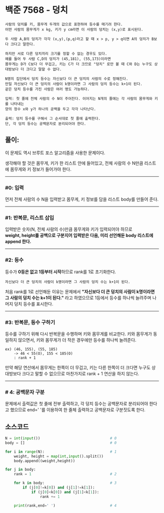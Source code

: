 # 백준 7568 - 덩치
```
사람의 덩치를 키, 몸무게 두개의 값으로 표현하여 등수를 매기려 한다.
어떤 사람의 몸무게가 x kg, 키가 y cm라면 이 사람의 덩치는 (x,y)로 표시된다.

두 사람 A,B의 덩치가 각각 (x,y),(p,q)라고 할 때 x > p, y > q이면 A의 덩치가 B보다 크다고 말한다.

하지만 서로 다른 덩치끼리 크기를 정할 수 없는 경우도 있다.
예를 들어 두 사람 C,D의 덩치가 (45,181), (55,173)이라면
몸무게는 D가 C보다 더 무겁고, 키는 C가 더 크므로 "덩치" 로만 볼 때 C와 D는 누구도 상대방보다 더 크다고 말할 수 없다.

N명의 집단에서 덩치 등수는 자신보다 더 큰 덩치의 사람의 수로 정해진다.
만일 자신보다 더 큰 덩치의 사람이 k명이라면 그 사람의 덩치 등수는 k+1이 된다.
같은 덩치 등수를 가진 사람은 여러 명도 가능하다.

입력: 첫 줄에 전체 사람의 수 N이 주어진다. 이어지는 N개의 줄에는 각 사람의 몸무게와 키를 나타내는
양의 정수 x와 y가 하나의 공백을 두고 각각 나타난다.

출력: 덩치 등수를 구해서 그 순서대로 첫 줄에 출력한다.
단, 각 덩치 등수는 공백문자로 분리되어야 한다.
```

## 풀이:
이 문제도 역시 브루트 포스 알고리즘을 사용한 문제이다.

생각해야 할 것은 몸무게, 키가 한 리스트 안에 들어있고,
전체 사람의 수 N만큼 리스트에 몸무게와 키 정보가 들어가야 한다.

- - -
### #0: 입력
먼저 전체 사람의 수 N을 입력받고 몸무게, 키 정보를 담을 리스트 body를 만들어 준다.
- - -

### #1: 반복문, 리스트 삽입
입력받은 숫자(N, 전체 사람의 수)만큼 몸무게와 키가 입력되어야 하므로   
**weight, height를 공백으로 구분지어 입력받은 다음, 미리 선언해둔 body 리스트에 append 한다.**
- - -

### #2: 등수
등수가 **0등은 없고 1등부터 시작**하므로 rank를 1로 초기화한다.

```
자신보다 더 큰 덩치의 사람이 k명이라면 그 사람의 덩치 수는 k+1이 된다.
```
처음 rank를 1로 선언해둔 이유는 문제에서 **"자신보다 더 큰 덩치의 사람이 k명이라면 그 사람의 덩치 수는 k+1이 된다."** 라고 하였으므로
1등에서 등수를 하나씩 늘려주며 나머지 덩치 등수를 표시한다.
- - -

### #3: 반복문, 등수 구하기
등수를 구하기 위해 다시 반복문을 수행하며 키와 몸무게를 비교한다.
키와 몸무게가 동일하지 않으면서, 키와 몸무게가 더 작은 경우에만 등수를 하나씩 늘려준다.
```
ex) (46, 155), (55, 185)
    -> 46 < 55(O), 155 < 185(O)
    : rank + 1
```
만약 해당 연산에서 몸무게는 한쪽이 더 무겁고, 키는 다른 한쪽이 더 크다면 누구도 상대방보다 크다고 말할 수 없으므로
마찬가지로 rank + 1 연산을 하지 않는다.
- - -

### # 4: 공백문자 구분
문제에서 출력값은 첫 줄에 전부 출력하고, 각 덩치 등수는 공백문자로 분리되어야 한다고 했으므로
end=' '를 이용하여 한 줄체 출력하고 공백문자로 구분짓도록 한다.

## 소스코드
```python
N = int(input())                                # 0
body = []                                       # 0

for i in range(N):                              # 1
    weight, height = map(int,input().split())
    body.append((weight,height))

for j in body:
    rank = 1                                    # 2

    for k in body:                              # 3
        if (j[0]!=k[0]) and (j[1]!=k[1]):
            if (j[0]<k[0]) and (j[1]<k[1]):
                rank += 1

    print(rank,end=' ')                         # 4
```
